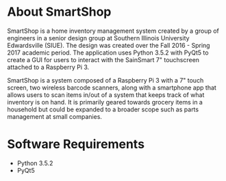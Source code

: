 # About SmartShop
SmartShop is a home inventory management system created by a group of engineers in a senior design group at Southern Illinois University Edwardsville (SIUE). The design was created over the Fall 2016 - Spring 2017 academic period. The application uses Python 3.5.2 with PyQt5 to create a GUI for users to interact with the SainSmart 7" touchscreen attached to a  Raspberry Pi 3.

SmartShop is a system composed of a Raspberry Pi 3 with a 7" touch screen, two wireless barcode scanners, along with a smartphone app that allows users to scan items in/out of a system that keeps track of what inventory is on hand. It is primarily geared towards grocery items in a household but could be expanded to a broader scope such as parts management at small companies.

# Software Requirements
* Python 3.5.2
* PyQt5
